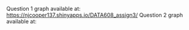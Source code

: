 

Question 1 graph available at:
https://njcooper137.shinyapps.io/DATA608_assign3/
Question 2 graph available at:
